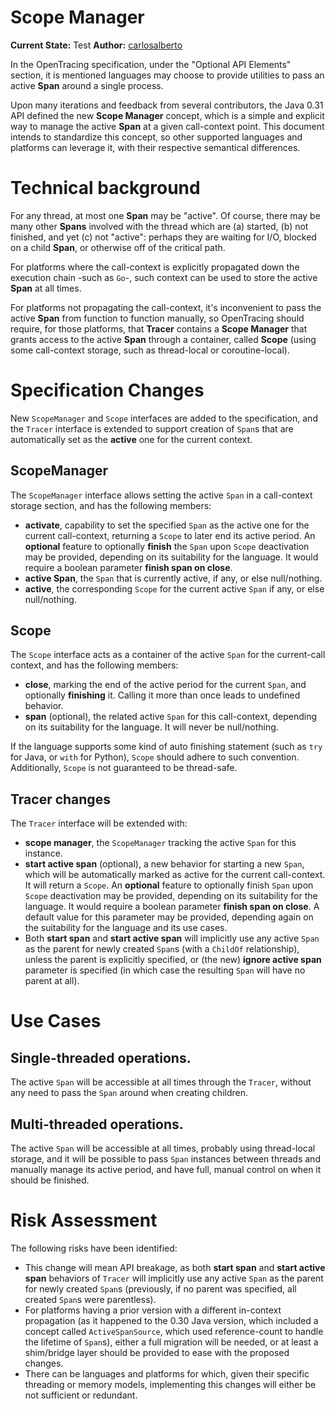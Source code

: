 # Scope Manager

**Current State:** Test
**Author:** [carlosalberto](https://github.com/carlosalberto)

In the OpenTracing specification, under the "Optional API Elements" section, it is mentioned languages may choose to provide utilities to pass an active **Span** around a single process.

Upon many iterations and feedback from several contributors, the Java 0.31 API defined the new **Scope Manager** concept, which is a simple and explicit way to manage the active **Span** at a given call-context point. This document intends to standardize this concept, so other supported languages and platforms can leverage it, with their respective semantical differences.

# Technical background

For any thread, at most one **Span** may be "active". Of course, there may be many other **Spans** involved with the thread which are (a) started, (b) not finished, and yet (c) not "active": perhaps they are waiting for I/O, blocked on a child **Span**, or otherwise off of the critical path.

For platforms where the call-context is explicitly propagated down the execution chain -such as `Go`-, such context can be used to store the active **Span** at all times.

For platforms not propagating the call-context, it's inconvenient to pass the active **Span** from function to function manually, so OpenTracing should require, for those platforms, that **Tracer** contains a **Scope Manager** that grants access to the active **Span** through a container, called **Scope** (using some call-context storage, such as thread-local or coroutine-local).

# Specification Changes

New `ScopeManager` and `Scope` interfaces are added to the specification, and the `Tracer` interface is extended to support creation of `Span`s that are automatically set as the **active** one for the current context.

## ScopeManager

The `ScopeManager` interface allows setting the active `Span` in a call-context storage section, and has the following members:

* **activate**, capability to set the specified `Span` as the active one for the current call-context, returning a `Scope` to later end its active period.
  An **optional** feature to optionally **finish** the `Span` upon `Scope` deactivation may be provided, depending on its suitability for the language. It would require a boolean parameter **finish span on close**.
* **active Span**, the `Span` that is currently active, if any, or else null/nothing.
* **active**, the corresponding `Scope` for the current active `Span` if any, or else null/nothing.

## Scope

The `Scope` interface acts as a container of the active `Span` for the current-call context, and has the following members:

* **close**, marking the end of the active period for the current `Span`, and optionally **finishing** it. Calling it more than once leads to undefined behavior.
* **span** (optional), the related active `Span` for this call-context, depending on its suitability for the language. It will never be null/nothing.

If the language supports some kind of auto finishing statement (such as `try` for Java, or `with` for Python), `Scope` should adhere to such convention. Additionally, `Scope` is not guaranteed to be thread-safe.

## Tracer changes

The `Tracer` interface will be extended with:

* **scope manager**, the `ScopeManager` tracking the active `Span` for this instance.
* **start active span** (optional), a new behavior for starting a new `Span`, which will be automatically marked as active for the current call-context. It will return a `Scope`.
  An **optional** feature to optionally finish `Span` upon `Scope` deactivation may be provided, depending on its suitability for the language. It would require a boolean parameter **finish span on close**. A default value for this parameter may be provided, depending again on the suitability for the language and its use cases.
* Both **start span** and **start active span** will implicitly use any active `Span` as the parent for newly created `Span`s (with a `ChildOf` relationship), unless the parent is explicitly specified, or (the new) **ignore active span** parameter is specified (in which case the resulting `Span` will have no parent at all).

# Use Cases

## Single-threaded operations.

The active `Span` will be accessible at all times through the `Tracer`, without any need to pass the `Span` around when creating children.

## Multi-threaded operations.

The active `Span` will be accessible at all times, probably using thread-local storage, and it will be possible to pass `Span` instances between threads and manually manage its active period, and have full, manual control on when it should be finished.

# Risk Assessment

The following risks have been identified:

* This change will mean API breakage, as both **start span** and **start active span** behaviors of `Tracer` will implicitly use any active `Span` as the parent for newly created `Span`s (previously, if no parent was specified, all created `Span`s were parentless).
* For platforms having a prior version with a different in-context propagation (as it happened to the 0.30 Java version, which included a concept called `ActiveSpanSource`, which used reference-count to handle the lifetime of `Span`s), either a full migration will be needed, or at least a shim/bridge layer should be provided to ease with the proposed changes.
* There can be languages and platforms for which, given their specific threading or memory models, implementing this changes will either be not sufficient or redundant.

